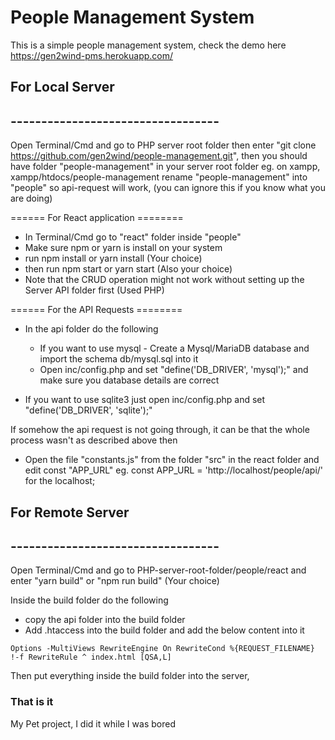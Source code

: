 # People Management System 

This is a simple people management system, check the demo here https://gen2wind-pms.herokuapp.com/


## For Local Server
## ----------------------------------

Open Terminal/Cmd and go to PHP server root folder then enter "git clone https://github.com/gen2wind/people-management.git", then you should have folder "people-management" in your server root folder eg. on xampp, xampp/htdocs/people-management rename "people-management" into "people" so api-request will work, (you can ignore this if you know what you are doing)

====== For React application ========
- In Terminal/Cmd go to "react" folder inside "people"
- Make sure npm or yarn is install on your system
- run npm install  or yarn install (Your choice)
- then run npm start or yarn start (Also your choice)
- Note that the CRUD operation might not work without setting up the Server API folder first (Used PHP) 

====== For the API Requests ========
- In the api folder do the following
	- If you want to use mysql - Create a Mysql/MariaDB database and import the schema db/mysql.sql into it
	- Open inc/config.php and set "define('DB_DRIVER', 'mysql');" and make sure you database details are correct
	
- If you want to use sqlite3 just open inc/config.php and set "define('DB_DRIVER', 'sqlite');"


If somehow the api request is not going through, it can be that the whole process wasn't as described above then

- Open the file "constants.js" from the folder "src" in the react folder and edit const "APP_URL" eg. const APP_URL = 'http://localhost/people/api/' for the localhost;





## For Remote Server
## ----------------------------------

Open Terminal/Cmd and go to PHP-server-root-folder/people/react and enter "yarn build" or "npm run build" (Your choice)

Inside the build folder do the following
- copy the api folder into the build folder
- Add .htaccess into the build folder and add the below content into it

`Options -MultiViews
    RewriteEngine On
    RewriteCond %{REQUEST_FILENAME} !-f
    RewriteRule ^ index.html [QSA,L]`
	
Then put everything inside the build folder into the server,

### That is it



My Pet project, I did it while I was bored


